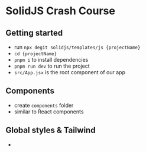 # SolidJS Crash Course

## Getting started
- run `npx degit solidjs/templates/js {projectName}`
- `cd {projectName}`
- `pnpm i` to install dependencies
- `pnpm run dev` to run the project
- `src/App.jsx` is the root component of our app

## Components
- create `components` folder
- similar to React components

## Global styles & Tailwind
- 